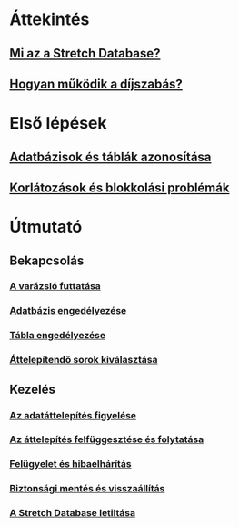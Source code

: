 # Áttekintés
## [Mi az a Stretch Database?](sql-server-stretch-database-overview.md)
## [Hogyan működik a díjszabás?](https://azure.microsoft.com/pricing/details/sql-server-stretch-database/)
# Első lépések
## [Adatbázisok és táblák azonosítása](sql-server-stretch-database-identify-databases.md)
## [Korlátozások és blokkolási problémák](sql-server-stretch-database-limitations.md)

# Útmutató
## Bekapcsolás
### [A varázsló futtatása](sql-server-stretch-database-wizard.md)
### [Adatbázis engedélyezése](sql-server-stretch-database-enable-database.md)
### [Tábla engedélyezése](sql-server-stretch-database-enable-table.md)
### [Áttelepítendő sorok kiválasztása](sql-server-stretch-database-predicate-function.md)
## Kezelés
### [Az adatáttelepítés figyelése](sql-server-stretch-database-monitor.md)
### [Az áttelepítés felfüggesztése és folytatása](sql-server-stretch-database-pause.md)
### [Felügyelet és hibaelhárítás](sql-server-stretch-database-manage.md)
### [Biztonsági mentés és visszaállítás](sql-server-stretch-database-backup.md)
### [A Stretch Database letiltása](sql-server-stretch-database-disable.md)


<!--HONumber=Nov16_HO2-->


